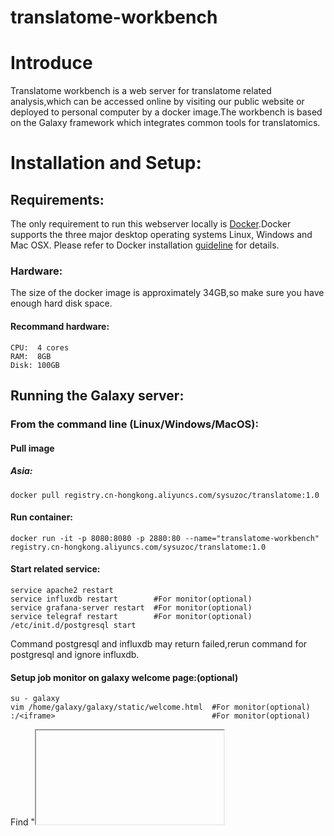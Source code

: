 # translatome-workbench

# Introduce
Translatome workbench is a web server for translatome related analysis,which can be accessed online by visiting our public website or deployed to personal computer by a docker image.The workbench is based on the Galaxy framework which integrates common tools for translatomics.
# Installation and Setup:
## Requirements:
The only requirement to run this webserver locally is [Docker](https://docs.docker.com/installation).Docker supports the three major desktop operating systems Linux, Windows and Mac OSX. Please refer to Docker installation [guideline](https://docs.docker.com/installation) for details.
### Hardware:
The size of the docker image is approximately 34GB,so make sure you have enough hard disk space.
#### Recommand hardware:
    CPU:  4 cores
    RAM:  8GB
    Disk: 100GB
## Running the Galaxy server:
### From the command line (Linux/Windows/MacOS):
#### Pull image
##### Asia:
    docker pull registry.cn-hongkong.aliyuncs.com/sysuzoc/translatome:1.0
#### Run container:
    docker run -it -p 8080:8080 -p 2880:80 --name="translatome-workbench" registry.cn-hongkong.aliyuncs.com/sysuzoc/translatome:1.0
#### Start related service:
    service apache2 restart
    service influxdb restart        #For monitor(optional)
    service grafana-server restart  #For monitor(optional)
    service telegraf restart        #For monitor(optional)
    /etc/init.d/postgresql start
Command postgresql and influxdb may return failed,rerun command for postgresql and ignore influxdb. 
#### Setup job monitor on galaxy welcome page:(optional)
    su - galaxy
    vim /home/galaxy/galaxy/static/welcome.html  #For monitor(optional)
    :/<iframe>                                   #For monitor(optional)
Find "<iframe>" element and set your IP.
#### Start server:
    sh /home/galaxy/galaxy/run.sh
##### Run backend:
    cd /home/galaxy/galaxy && 
    nohup sh run.sh > galaxy.log 2>&1 &
For more details,please visit: https://docs.galaxyproject.org/en/latest/admin/config.html
#### Browser access to the server:
    http://YOUR_IP_ADDRESS:8080

